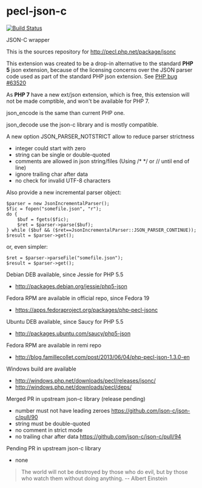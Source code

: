 pecl-json-c
===========

[![Build Status](https://travis-ci.org/remicollet/pecl-json-c.svg?branch=master)](https://travis-ci.org/remicollet/pecl-json-c)


JSON-C wrapper

This is the sources repository for http://pecl.php.net/package/jsonc

This extension  was created to be a drop-in alternative to the standard
**PHP 5** json extension, because of the licensing concerns over the JSON parser
code used as part of the standard PHP json extension.
See [PHP bug #63520](https://bugs.php.net/63520)

As **PHP 7** have a new ext/json extension, which is free,
this extension will not be made comptible, and won't be
available for PHP 7.

json_encode is the same than current PHP one.

json_decode use the json-c library and is mostly compatible.

A new option JSON_PARSER_NOTSTRICT allow to reduce parser strictness
- integer could start with zero
- string can be single or double-quoted
- comments are allowed in json string/files (Using /* */ or // until end of line)
- ignore trailing char after data
- no check for invalid UTF-8 characters

Also provide a new incremental parser object:

	$parser = new JsonIncrementalParser();
	$fic = fopen("somefile.json", "r");
	do {
		$buf = fgets($fic);
		$ret = $parser->parse($buf);
	} while ($buf && ($ret==JsonIncrementalParser::JSON_PARSER_CONTINUE));
	$result = $parser->get();

or, even simpler:

	$ret = $parser->parseFile("somefile.json");
	$result = $parser->get();

Debian DEB available, since Jessie for PHP 5.5
- http://packages.debian.org/jessie/php5-json

Fedora RPM are available in official repo, since Fedora 19
- https://apps.fedoraproject.org/packages/php-pecl-jsonc

Ubuntu DEB available, since Saucy for PHP 5.5
- http://packages.ubuntu.com/saucy/php5-json

Fedora RPM are available in remi repo
- http://blog.famillecollet.com/post/2013/06/04/php-pecl-json-1.3.0-en

Windows build are available
- http://windows.php.net/downloads/pecl/releases/jsonc/
- http://windows.php.net/downloads/pecl/deps/

Merged PR in upstream json-c library (release pending)
- number must not have leading zeroes
  https://github.com/json-c/json-c/pull/90
- string must be double-quoted
- no comment in strict mode
- no trailing char after data
  https://github.com/json-c/json-c/pull/94

Pending PR in upstream json-c library
- none

> The world will not be destroyed by those who do evil,
> but by those who watch them without doing anything.
> -- Albert Einstein
